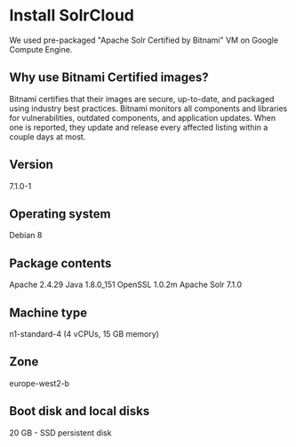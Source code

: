 # Install SolrCloud

We used pre-packaged "Apache Solr Certified by Bitnami" VM on Google Compute Engine.

## Why use Bitnami Certified images?

Bitnami certifies that their images are secure, up-to-date, and packaged using industry best practices.
Bitnami monitors all components and libraries for vulnerabilities, outdated components, and application updates. When one is reported, they update and release every affected listing within a couple days at most.

## Version
7.1.0-1

## Operating system
Debian 8

## Package contents
Apache 2.4.29
Java 1.8.0_151
OpenSSL 1.0.2m
Apache Solr 7.1.0

## Machine type
n1-standard-4 (4 vCPUs, 15 GB memory)

## Zone
europe-west2-b

## Boot disk and local disks
20 GB - SSD persistent disk
